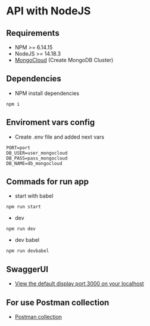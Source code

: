 # API with NodeJS

## Requirements
- NPM >= 6.14.15
- NodeJS >= 14.18.3
- [MongoCloud](https://account.mongodb.com/account/login) (Create MongoDB Cluster)

## Dependencies
- NPM install dependencies
```
npm i
```

## Enviroment vars config
- Create .env file and added next vars
```
PORT=port
DB_USER=user_mongocloud
DB_PASS=pass_mongocloud
DB_NAME=db_mongocloud
```

## Commads for run app
- start with babel
```
npm run start
```
- dev
```
npm run dev
```
- dev babel
```
npm run devbabel
```
## SwaggerUI
- [View the default display port 3000 on your localhost](http://localhost:3000/api-docs)
## For use Postman collection
- [Postman collection](public/apiWithNode.postman_collection.json)